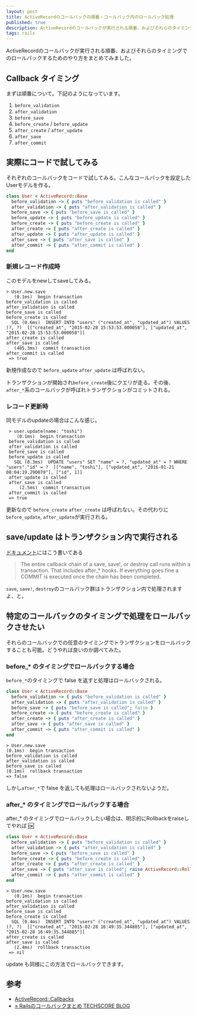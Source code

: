 ```yaml
---
layout: post
title: ActiveRecordのコールバックの順番・コールバック内のロールバック処理
published: true
description: ActiveRecordのコールバックが実行される順番、およびそれらのタイミングでのロールバックするためのやり方をまとめてみました。
tags: rails
---
```


ActiveRecordのコールバックが実行される順番、およびそれらのタイミングでのロールバックするためのやり方をまとめてみました。

## Callback タイミング

まずは順番について。下記のようになっています。

1. `before_validation`
1. `after_validation`
1. `before_save`
1. `before_create` / `before_update`
1. `after_create` / `after_update`
1. `after_save`
1. `after_commit`

## 実際にコードで試してみる

それぞれのコールバックをコードで試してみる。こんなコールバックを設定したUserモデルを作る。

```rb
class User < ActiveRecord::Base
  before_validation -> { puts "before_validation is called" }
  after_validation -> { puts "after_validation is called" }
  before_save -> { puts "before_save is called" }
  before_update -> { puts "before_update is called" }
  before_create -> { puts "before_create is called" }
  after_create -> { puts "after_create is called" }
  after_update -> { puts "after_update is called" }
  after_save -> { puts "after_save is called" }
  after_commit -> { puts "after_commit is called" }
end
```

### 新規レコード作成時

このモデルをnewしてsaveしてみる。

    > User.new.save
       (0.1ms)  begin transaction
    before_validation is called
    after_validation is called
    before_save is called
    before_create is called
      SQL (0.6ms)  INSERT INTO "users" ("created_at", "updated_at") VALUES (?, ?)  [["created_at", "2015-02-28 15:53:53.000058"], ["updated_at", "2015-02-28 15:53:53.000058"]]
    after_create is called
    after_save is called
       (485.3ms)  commit transaction
    after_commit is called
     => true

新規作成なので `before_update` `after_update` は呼ばれない。

トランザクションが開始され`before_create`後にクエリが走る。その後、`after_*`系のコールバックが呼ばれトランザクションがコミットされる。

###  レコード更新時

同モデルのupdateの場合はこんな感じ。

     > user.update(name: "toshi")
        (0.1ms)  begin transaction
     before_validation is called
     after_validation is called
     before_save is called
     before_update is called
       SQL (0.3ms)  UPDATE "users" SET "name" = ?, "updated_at" = ? WHERE "users"."id" = ?  [["name", "toshi"], ["updated_at", "2016-01-21 08:04:19.290079"], ["id", 1]]
     after_update is called
     after_save is called
         (2.5ms)  commit transaction
     after_commit is called
     => true

更新なので `before_create` `after_create` は呼ばれない。その代わりに`before_update`, `after_update`が実行される。

## save/update はトランザクション内で実行される

[ドキュメント](http://api.rubyonrails.org/classes/ActiveRecord/Callbacks.html)にはこう書いてある

> The entire callback chain of a save, save!, or destroy call runs within a transaction. That includes after_* hooks. If everything goes fine a COMMIT is executed once the chain has been completed.

`save`, `save!`, `destroy`のコールバック群はトランザクション内で処理されますよ、と。

## 特定のコールバックのタイミングで処理をロールバックさせたい

それらのコールバックでの任意のタイミングでトランザクションをロールバックすることも可能。どうやれば良いのか調べてみた。

### before_* のタイミングでロールバックする場合

`before_*`のタイミングで false を返すと処理はロールバックされる。

```rb
class User < ActiveRecord::Base
  before_validation -> { puts "before_validation is called" }
  after_validation -> { puts "after_validation is called" }
  before_save -> { puts "before_save is called"; false }
  before_create -> { puts "before_create is called" }
  after_create -> { puts "after_create is called" }
  after_save -> { puts "after_save is called" }
  after_commit -> { puts "after_commit is called" }
end
```

    > User.new.save
    (0.1ms)  begin transaction
    before_validation is called
    after_validation is called
    before_save is called
    (0.1ms)  rollback transaction
    => false

しかし`after_*`で false を返しても処理はロールバックされないようだ。

### after_* のタイミングでロールバックする場合

after_* のタイミングでロールバックしたい場合は、明示的にRollbackをraiseしてやれば :ok:

```rb
class User < ActiveRecord::Base
  before_validation -> { puts "before_validation is called" }
  after_validation -> { puts "after_validation is called" }
  before_save -> { puts "before_save is called" }
  before_create -> { puts "before_create is called" }
  after_create -> { puts "after_create is called" }
  after_save -> { puts "after_save is called"; raise ActiveRecord::Rollback }
  after_commit -> { puts "after_commit is called" }
end
```

    > User.new.save
       (0.1ms)  begin transaction
    before_validation is called
    after_validation is called
    before_save is called
    before_create is called
      SQL (0.4ms)  INSERT INTO "users" ("created_at", "updated_at") VALUES (?, ?)  [["created_at", "2015-02-28 16:49:35.344885"], ["updated_at", "2015-02-28 16:49:35.344885"]]
    after_create is called
    after_save is called
       (2.4ms)  rollback transaction
     => nil

update も同様にこの方法でロールバックできます。

## 参考
* [ActiveRecord::Callbacks](http://api.rubyonrails.org/classes/ActiveRecord/Callbacks.html)
* [» Railsのコールバックまとめ TECHSCORE BLOG](http://www.techscore.com/blog/2012/12/25/rails%E3%81%AE%E3%82%B3%E3%83%BC%E3%83%AB%E3%83%90%E3%83%83%E3%82%AF%E3%81%BE%E3%81%A8%E3%82%81/)
